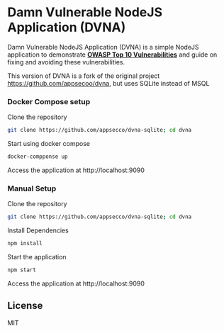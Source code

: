 # Damn Vulnerable NodeJS Application (DVNA) 

Damn Vulnerable NodeJS Application (DVNA) is a simple NodeJS application to demonstrate [**OWASP Top 10 Vulnerabilities**](https://www.owasp.org/index.php/Category:OWASP_Top_Ten_Project#OWASP_Top_10_for_2013) and guide on fixing and avoiding these vulnerabilities. 

This version of DVNA is a fork of the original project https://github.com/appsecoo/dvna, but uses SQLite instead of MSQL

### Docker Compose setup

Clone the repository
```bash
git clone https://github.com/appsecco/dvna-sqlite; cd dvna
```

Start using docker compose
```bash
docker-compponse up
```

Access the application at http://localhost:9090

### Manual Setup

Clone the repository
```bash
git clone https://github.com/appsecco/dvna-sqlite; cd dvna
```

Install Dependencies
```bash
npm install
```

Start the application
```bash
npm start
```

Access the application at http://localhost:9090

## License

MIT
